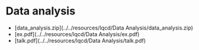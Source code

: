 # Data analysis
- <span class="mono">[data_analysis.zip](../../resources/lqcd/Data Analysis/data_analysis.zip)</span>
- <span class="mono">[ex.pdf](../../resources/lqcd/Data Analysis/ex.pdf)</span>
- <span class="mono">[talk.pdf](../../resources/lqcd/Data Analysis/talk.pdf)</span>
